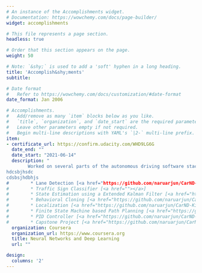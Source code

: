 ```yaml
---
# An instance of the Accomplishments widget.
# Documentation: https://wowchemy.com/docs/page-builder/
widget: accomplishments

# This file represents a page section.
headless: true

# Order that this section appears on the page.
weight: 50

# Note: `&shy;` is used to add a 'soft' hyphen in a long heading.
title: 'Accomplish&shy;ments'
subtitle:

# Date format
#   Refer to https://wowchemy.com/docs/customization/#date-format
date_format: Jan 2006

# Accomplishments.
#   Add/remove as many `item` blocks below as you like.
#   `title`, `organization`, and `date_start` are the required parameters.
#   Leave other parameters empty if not required.
#   Begin multi-line descriptions with YAML's `|2-` multi-line prefix.
item:
- certificate_url: https://confirm.udacity.com/WHD9LG6G
  date_end: ""
  date_start: "2021-06-14"
  description: " 
        Worked on several parts of the autonomous driving software stack. The projects along with their github links are listed below. For detailed information on the projects, please refer to the repositories.
hdcsbjhsdc
cdsbsjhdbhjs
#        * Lane Detection [<a href="https://github.com/naruarjun/CarND-Advanced-Lane-Lines">github</a>]
#        * Traffic Sign Classifier [<a href=""></a>]
#        * State Estimation using a Extended Kalman Filter [<a href="https://github.com/naruarjun/CarND-Extended-Kalman-Filter-Project">github</a>]
#        * Behavioral Cloning [<a href="https://github.com/naruarjun/CarND-Behavioral-Cloning-P3">github</a>]
#        * Localization [<a href="https://github.com/naruarjun/CarND-Kidnapped-Vehicle-Project">github</a>]
#        * Finite State Machine based Path Planning [<a href="https://github.com/naruarjun/CarND-Path-Planning-Project">github</a>]
#        * PID Controller [<a href="https://github.com/naruarjun/CarND-PID-Control-Project">github</a>]
#        * Capstone Project [<a href="https://github.com/naruarjun/CarND-Capstone">github</a>]"
  organization: Coursera
  organization_url: https://www.coursera.org
  title: Neural Networks and Deep Learning
  url: ""

design:
  columns: '2' 
---
```

